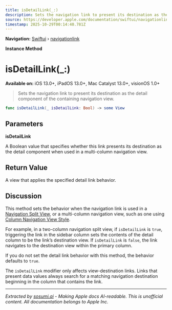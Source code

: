 ```yaml
---
title: isDetailLink(_:)
description: Sets the navigation link to present its destination as the detail component of the containing navigation view.
source: https://developer.apple.com/documentation/swiftui/navigationlink/isdetaillink(_:)
timestamp: 2025-10-29T00:14:40.781Z
---
```


**Navigation:** [Swiftui](/documentation/swiftui) › [navigationlink](/documentation/swiftui/navigationlink)

**Instance Method**

# isDetailLink(_:)

**Available on:** iOS 13.0+, iPadOS 13.0+, Mac Catalyst 13.0+, visionOS 1.0+

> Sets the navigation link to present its destination as the detail component of the containing navigation view.

```swift
func isDetailLink(_ isDetailLink: Bool) -> some View
```

## Parameters

**isDetailLink**

A Boolean value that specifies whether this link presents its destination as the detail component when used in a multi-column navigation view.



## Return Value

A view that applies the specified detail link behavior.

## Discussion

This method sets the behavior when the navigation link is used in a [Navigation Split View](/documentation/swiftui/navigationsplitview), or a multi-column navigation view, such as one using [Column Navigation View Style](/documentation/swiftui/columnnavigationviewstyle).

For example, in a two-column navigation split view, if `isDetailLink` is `true`, triggering the link in the sidebar column sets the contents of the detail column to be the link’s destination view. If `isDetailLink` is `false`, the link navigates to the destination view within the primary column.

If you do not set the detail link behavior with this method, the behavior defaults to `true`.

The `isDetailLink` modifier only affects view-destination links. Links that present data values always search for a matching navigation destination beginning in the column that contains the link.

---

*Extracted by [sosumi.ai](https://sosumi.ai) - Making Apple docs AI-readable.*
*This is unofficial content. All documentation belongs to Apple Inc.*
